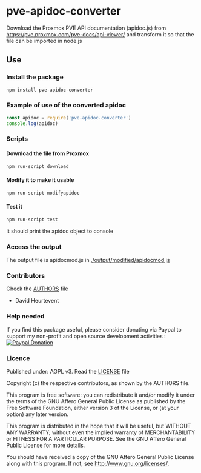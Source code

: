 # pve-apidoc-converter
Download the Proxmox PVE API documentation (apidoc.js) from https://pve.proxmox.com/pve-docs/api-viewer/ and transform it so that the file can be imported in node.js

## Use

### Install the package
```bash
npm install pve-apidoc-converter
```

### Example of use of the converted apidoc
```javascript
const apidoc = require('pve-apidoc-converter')
console.log(apidoc)
```

### Scripts

#### Download the file from Proxmox
```bash
npm run-script download
```

#### Modify it to make it usable
```bash
npm run-script modifyapidoc
```

#### Test it
```bash
npm run-script test
```

It should print the apidoc object to console

### Access the output
The output file is apidocmod.js in [./output/modified/apidocmod.js](https://github.com/dheurtev/pve-apidoc-converter/blob/main/output/modified/apidocmod.js)

### Contributors
Check the [AUTHORS](https://github.com/dheurtev/pve-apidoc-converter/blob/main/AUTHORS) file
- David Heurtevent

### Help needed
If you find this package useful, please consider donating via Paypal to support my non-profit and open source development activities :
[![Paypal Donation](https://www.paypalobjects.com/en_US/FR/i/btn/btn_donateCC_LG.gif)](https://www.paypal.com/donate?hosted_button_id=MU8N9KU6VLBME)

### Licence
Published under: AGPL v3. 
Read the [LICENSE](https://github.com/dheurtev/pve-apidoc-converter/blob/main/LICENSE) file

Copyright (c) the respective contributors, as shown by the AUTHORS file.

This program is free software: you can redistribute it and/or modify
it under the terms of the GNU Affero General Public License as published
by the Free Software Foundation, either version 3 of the License, or
(at your option) any later version.

This program is distributed in the hope that it will be useful,
but WITHOUT ANY WARRANTY; without even the implied warranty of
MERCHANTABILITY or FITNESS FOR A PARTICULAR PURPOSE.  See the
GNU Affero General Public License for more details.

You should have received a copy of the GNU Affero General Public License
along with this program.  If not, see <http://www.gnu.org/licenses/>.

